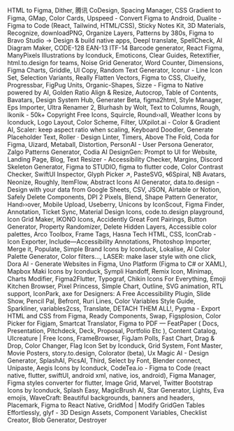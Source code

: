 HTML to Figma, Dither, 腾讯 CoDesign, Spacing Manager, CSS Gradient to Figma, GMap, Color Cards, Upspeed - Convert Figma to Android, Dualite - Figma to Code (React, Tailwind, HTML/CSS), Sticky Notes Kit, 3D Materials, Recognize, downloadPNG, Organize Layers, Patterns by 380s, Figma to Bravo Studio -> Design & build native apps, Deepl translate, SpellCheck, AI Diagram Maker, CODE-128 EAN-13 ITF-14 Barcode generator, React Figma, ManyPixels Illustrations by Iconduck, Emoticons, Clear Guides, Retextifier, html.to.design for teams, Noise Grid Generator, Word Counter, Dimensions, Figma Charts, Griddle, UI Copy, Random Text Generator, Iconur - Line Icon Set, Selection Variants, Really Flatten Vectors, Figma to CSS, Clueify, Progressbar, FigPug Units, Organic-Shapes, Sizze - Figma to Native powered by AI, Golden Ratio Align & Resize, Autocrop, Table of Contents, Bavatars, Design System Hub, Generater Beta, figma2html, Style Manager, Eps Importer, Ultra Renamer 2, Blurhash by Wolt, Text to Columns, Rough, Ikonik - 50k+ Copyright Free Icons, Squircle, Round››all, Weather Icons by Iconduck, Logo Layout, Color Scheme, Filter, UXpilot.ai - Color & Gradient AI, Scaler: keep aspect ratio when scaling, Keyboard Doodler, Generate Placeholder Text, Roller · Design Linter, Timers, Above The Fold, Coda for Figma, Uizard, Metaball, Distortion, PersonAI - User Persona Generator, Zalgo Patterns Generator, Codia AI DesignGen: Prompt to UI for Website, Landing Page, Blog, Text Resizer - Accessibility Checker, Margins, Discord Skeleton Generator, Figma to STUDIO, figma to flutter code, Color Contrast Checker, SwiftUI Inspector, Glyph Picker ↗, PasteSVG, 🌀6Spiral, NB Avatars, Neonize, Roughly, ItemFlow, Abstract Icons AI Generator, data.to.design - Design with your data from Google Sheets, CSV, JSON, Airtable or Notion, Safely Delete Components, DPI 2 Pixels, Blend, Shape Pattern Generator, Hand››over, Mobile Upload, Useberry, Unicons by IconScout, Figma Finder, Annotation, Ticket Sync, Material Design Icons, code.to.design playground, Icon Grid Maker, IKONO Icons, Accidently Great Font Pairings, Button Generator, Property Randomizer, Delete Hidden Layers, Accessible color palettes, Arco Toolbox, Frame Tags, Hasna Tech HTML, CSS, IconCrab - Icon Exporter, Include—Accessibility Annotations, Photoshop Importer, Merge it, Populate, Simple Brand Icons by Iconduck, Lokalise, AI Color Palette Generator, Color filters..., LASER: make laser style with one click, Dora AI - Generate Websites in Figma, Uno Platform (Figma to C# or XAML), Mapbox Maki Icons by Iconduck, Sympli Handoff, Remix Icon, Minimap, Charts Modifier, Figma2Flutter, Typograf, Chikin Icons For Everything, Emoji Kitchen Browser, Pixel Princess, Simple Chart, Outline, SVG animation, RTL support, IconPark, axe for Designers: A Free Accessibility Plugin, Slide Show, Pencil Pal, Befront, Ruri Lines, Color Variables Style Guide, Sparkliner, variables2css, Translate, DETACH THEM ALL!, Pygma - Export HTML and CSS from Figma, Ready Components, Swap, Figsplosion, Color Picker for Figjam, Smartcat Translator, Figma to PDF — FeatPaper ( Docs, Presentation, Pitchdeck, Deck, Proposal, Portfolio Etc ), Content Catalog, UIcreature | Free Icons, FrameBrowser, FigJam Polls, Fast Chart, Drag & Drop, Color Changer, Flag Icon Set by Iconduck, Grid System, Font Master, Movie Posters, story.to.design, Colorator (beta), Ux Magic AI - Design Generator, SplashAI, PicsAI, Third, Select by Font, Blender connect, Unipaste, Aegis Icons by Iconduck, CodeTea.io - Figma to Code (react native, flutter, swiftUI, android xml, native, ios, android), Figma Manager, Figma styles converter for flutter, Image Grid, Marvel, Twitter Bootstrap Icons by Iconduck, Splash Easy, MagicBrush AI, Star Generator, Lights, Eva emojis, WaveCraft: Beautiful backgrounds, banners and headers, Placemark, Figma to React Native, GridMod | Modify GridGen Tables Effortlessly, glyf - 3D Design Assets, Component Variables, Checklist Creator, Blob Generator, Destroyer
